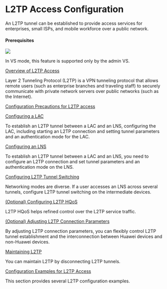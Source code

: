 L2TP Access Configuration
=========================

An L2TP tunnel can be established to provide access services for enterprises, small ISPs, and mobile workforce over a public network.

#### Prerequisites

![](../../../../public_sys-resources/note_3.0-en-us.png) 

In VS mode, this feature is supported only by the admin VS.



[Overview of L2TP Access](../../../../software/nev8r10_vrpv8r16/user/ne/dc_ne_l2tp_cfg_014425.html)

Layer 2 Tunneling Protocol (L2TP) is a VPN tunneling protocol that allows remote users (such as enterprise branches and traveling staff) to securely communicate with private network servers over public networks (such as the Internet).

[Configuration Precautions for L2TP access](../../../../software/nev8r10_vrpv8r16/user/spec/L2TP_access_limitation.html)



[Configuring a LAC](../../../../software/nev8r10_vrpv8r16/user/ne/dc_ne_l2tp_cfg_013689.html)

To establish an L2TP tunnel between a LAC and an LNS, configuring the LAC, including starting an L2TP connection and setting tunnel parameters and an authentication mode for the LAC.

[Configuring an LNS](../../../../software/nev8r10_vrpv8r16/user/ne/dc_ne_l2tp_cfg_013697.html)

To establish an L2TP tunnel between a LAC and an LNS, you need to configure an L2TP connection and set tunnel parameters and an authentication mode on the LNS.

[Configuring L2TP Tunnel Switching](../../../../software/nev8r10_vrpv8r16/user/ne/dc_ne_l2tp_cfg_013484.html)

Networking modes are diverse. If a user accesses an LNS across several tunnels, configure L2TP tunnel switching on the intermediate devices.

[(Optional) Configuring L2TP HQoS](../../../../software/nev8r10_vrpv8r16/user/ne/dc_ne_l2tp_cfg_013489.html)

L2TP HQoS helps refined control over the L2TP service traffic.

[(Optional) Adjusting L2TP Connection Parameters](../../../../software/nev8r10_vrpv8r16/user/ne/dc_ne_l2tp_cfg_013495.html)

By adjusting L2TP connection parameters, you can flexibly control L2TP tunnel establishment and the interconnection between Huawei devices and non-Huawei devices.

[Maintaining L2TP](../../../../software/nev8r10_vrpv8r16/user/ne/dc_ne_l2tp_cfg_013515.html)

You can maintain L2TP by disconnecting L2TP tunnels.

[Configuration Examples for L2TP Access](../../../../software/nev8r10_vrpv8r16/user/ne/dc_ne_l2tp_cfg_013506.html)

This section provides several L2TP configuration examples.